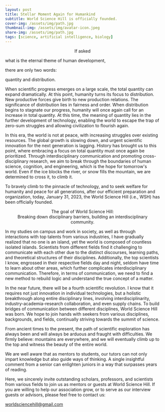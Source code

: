 ```yaml
---
layout: post
title: Stellar Moment Again for Humankind 
subtitle: World Science Hill is officially founded.
cover-img: /assets/img/path.jpg
thumbnail-img: /assets/img/avatar-icon.jpeg
share-img: /assets/img/path.jpg
tags: [science, artificial intelligence, biology]
---
```


<p style="text-align: center;">
If asked <br>

what is the eternal theme of human development, <br>

there are only two words: <br>

quantity and distribution.
</p>

When scientific progress emerges on a large scale, the total quantity can expand dramatically. At this point, humanity turns its focus to distribution. New productive forces give birth to new production relations. The significance of distribution lies in fairness and order. When distribution begins to stagnate our progress, humanity will once again call for an increase in total quantity. At this time, the meaning of quantity lies in the further development of technology, enabling the world to escape the trap of zero-sum struggles and allowing civilization to flourish again. 

In this era, the world is not at peace, with increasing struggles over existing resources. The global growth is slowing down, and urgent scientific innovation for the next generation is lagging. History has brought us to this point, where embracing a focus on total quantity must once again be prioritized. Through interdisciplinary communication and promoting cross-disciplinary research, we aim to break through the boundaries of human science, cognition, and engineering, which is the hope for tomorrow's world. Even if the ice blocks the river, or snow fills the mountain, we are determined to cross it, to climb it.

To bravely climb to the pinnacle of technology, and to seek welfare for humanity and peace for all generations, after our efficient preparation and organization, today, January 31, 2023, the World Science Hill (i.e., WSH) has been officially founded.

<p style="text-align: center;">
The goal of World Science Hill: <br>
Breaking down disciplinary barriers, building an interdisciplinary community.
</p>

In my studies on campus and work in society, as well as through interactions with top talents from various industries, I have gradually realized that no one is an island, yet the world is composed of countless isolated islands. Scientists from different fields find it challenging to communicate with each other due to the distinct discourses, learning paths, and theoretical structures of their disciplines. Additionally, the top scientists I know, engrossed in their respective fields day and night, seldom have time to learn about other areas, which further complicates interdisciplinary communication. Therefore, in terms of communication, we need to find a new method to rebuild logic and understand the true concept of a matter.

In the near future, there will be a fourth scientific revolution. I know that it requires not just innovation in individual technologies, but a holistic breakthrough along entire disciplinary lines, involving interdisciplinarity, industry-academia-research collaboration, and even supply chains. To build bridges of communication between different disciplines, World Science Hill was born. We hope to join hands with seekers from various disciplines, backgrounds, and fields, continually striving towards the summit of science.

From ancient times to the present, the path of scientific exploration has always been and will always be arduous and fraught with difficulties. We firmly believe: mountains are everywhere, and we will eventually climb up to the top and witness the beauty of the entire world.

We are well aware that as mentors to students, our tutors can not only impart knowledge but also guide ways of thinking. A single insightful comment from a senior can enlighten juniors in a way that surpasses years of reading.

Here, we sincerely invite outstanding scholars, professors, and scientists from various fields to join us as mentors or guests at World Science Hill. If you are willing to help our association grow, or to serve as our interview guests or advisors, please feel free to contact us: <br>

[worldsciencehill@gmail.com](worldsciencehill@gmail.com)
